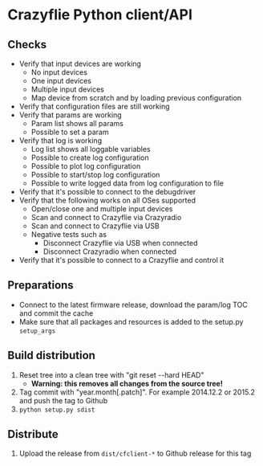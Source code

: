 Crazyflie Python client/API
===========================

Checks
------
 - Verify that input devices are working
     - No input devices
     - One input devices
     - Multiple input devices
     - Map device from scratch and by loading previous configuration
 - Verify that configuration files are still working
 - Verify that params are working
     - Param list shows all params
     - Possible to set a param
 - Verify that log is working
     - Log list shows all loggable variables
     - Possible to create log configuration
     - Possible to plot log configuration
     - Possible to start/stop log configuration
     - Possible to write logged data from log configuration to file
 - Verify that it's possible to connect to the debugdriver
 - Verify that the following works on all OSes supported
     - Open/close one and multiple input devices
     - Scan and connect to Crazyflie via Crazyradio
     - Scan and connect to Crazyflie via USB
     - Negative tests such as
         - Disconnect Crazyflie via USB when connected
         - Disconnect Crazyradio when connected
 - Verify that it's possible to connect to a Crazyflie and control it

Preparations
------------
 - Connect to the latest firmware release, download the param/log TOC and commit the cache
 - Make sure that all packages and resources is added to the setup.py ```setup_args```

Build distribution
------------------
 1. Reset tree into a clean tree with "git reset --hard HEAD"
	 - **Warning: this removes all changes from the source tree!**
 2. Tag commit with "year.month[.patch]". For example 2014.12.2 or 2015.2 and push the tag to Github
 3. ```python setup.py sdist```

Distribute
----------
 1. Upload the release from ```dist/cfclient-*``` to Github release for this tag